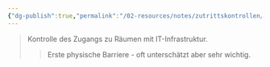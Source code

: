 ```yaml
---
{"dg-publish":true,"permalink":"/02-resources/notes/zutrittskontrollen/","tags":["it-sicherheit/physisch"],"noteIcon":"","updated":"2025-09-05T10:12:32.876+02:00"}
---
```


>Kontrolle des Zugangs zu Räumen mit IT-Infrastruktur.
>>Erste physische Barriere - oft unterschätzt aber sehr wichtig.